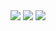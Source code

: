 <img src="https://capsule-render.vercel.app/api?type=waving&color=BDBDC8&height=150&section=header" />
<img src="https://capsule-render.vercel.app/api?&color=#d6d5d5&height=50&section=header&text=Welcom My Gihub&fontSize=20px" />
<img src="https://capsule-render.vercel.app/api?type=waving&color=BDBDC8&height=150&section=footer" />
